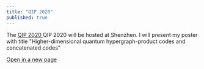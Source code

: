 ```yaml
---
title: "QIP 2020"
published: true
---
```

The <a href="http://www.szpclab.com/qip2020#/homepage" target="_blank"> QIP 2020 </a>
QIP 2020 will be hosted at Shenzhen. I will present my poster
with title "Higher-dimensional quantum hypergraph-product
codes and concatenated codes"


<object data="/zwl_assets/qas-poster-hcub003.pdf" type="application/pdf" width="700px" height="900px">
</object>



<p>
<a href="/zwl_assets/qas-poster-hcub003.pdf" target="_blank"
>Open in a new page</a> </p>



